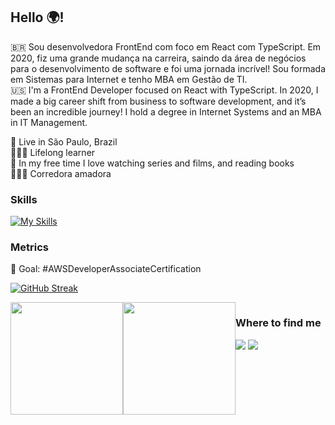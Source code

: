 
## Hello 🌍!

🇧🇷 Sou desenvolvedora FrontEnd com foco em React com TypeScript. Em 2020, fiz uma grande mudança na carreira, saindo da área de negócios para o desenvolvimento de software e foi uma jornada incrível! Sou formada em Sistemas para Internet e tenho MBA em Gestão de TI. <br>
🇺🇸 I'm a FrontEnd Developer focused on React with TypeScript. In 2020, I made a big career shift from business to software development, and it’s been an incredible journey! I hold a degree in Internet Systems and an MBA in IT Management.<br>

📍 Live in São Paulo, Brazil <br>
👩🏼‍💻 Lifelong learner <br>
🍿 In my free time I love watching series and films, and reading books <br>
🏃🏻‍♀️ Corredora amadora <br>

### Skills

[![My Skills](https://skillicons.dev/icons?i=js,html,css,bitbucket,bootstrap,docker,figma,git,github,mysql,nodejs,postman,react,redux,sass,styledcomponents,tailwind)](https://skillicons.dev)

### Metrics
🎯 Goal: #AWSDeveloperAssociateCertification

[![GitHub Streak](https://streak-stats.demolab.com/?user=daianefernandes&theme=tokyonight&hide_border=true)](https://git.io/streak-stats)

 <div style="display: flex;">
  <img height="180em" src="https://github-readme-stats.vercel.app/api?username=daianefernandes&show_icons=true&theme=tokyonight&hide_border=true&include_all_commits=true&count_private=true"/>
  <img height="180em" src="https://github-readme-stats.vercel.app/api/top-langs/?username=daianefernandes&layout=compact&langs_count=16&theme=tokyonight&hide_border=true"/>
<div>

### Where to find me
<div> 
  <a href = "mailto:daianedsdaia@gmail.com"><img src="https://img.shields.io/badge/-Gmail-%23333?style=for-the-badge&logo=gmail&logoColor=white" target="_blank"></a>
  <a href="https://www.linkedin.com/in/daianefernandes/" target="_blank"><img src="https://img.shields.io/badge/-LinkedIn-%230077B5?style=for-the-badge&logo=linkedin&logoColor=white" target="_blank"></a> 
</div>
